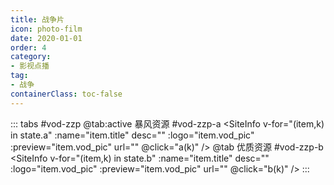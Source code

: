 ```yaml
---
title: 战争片
icon: photo-film
date: 2020-01-01
order: 4
category:
- 影视点播
tag:
- 战争
containerClass: toc-false
---
```


<ArtPlayer :src="state.src" :config="hlsConfig(state.p)" />

::: tabs #vod-zzp
@tab:active 暴风资源 #vod-zzp-a
<SiteInfo v-for="(item,k) in state.a" :name="item.title" desc="" :logo="item.vod_pic" :preview="item.vod_pic" url=""
  @click="a(k)" />
@tab 优质资源 #vod-zzp-b
<SiteInfo v-for="(item,k) in state.b" :name="item.title" desc="" :logo="item.vod_pic" :preview="item.vod_pic" url=""
  @click="b(k)" />
:::

<script setup>
  import vod from '@db/vod.js'
  import { hlsConfig } from '@cps/artConst'
  import { useStorage } from '@vueuse/core'
  import { onMounted } from "vue";

  const state = useStorage(
    "vod-zzp",
    {
      src: "",
      a: [],
      b: [],
      p: []
    }
  )

  onMounted(async () => {
    state.value.a = (await vod.find({ "name": "bfzy-27" })).data
    state.value.b = (await vod.find({ "name": "yzzy-11" })).data
    a(0)
  });

  const a = (key) => {
    const { a } = state.value
    state.value.p = a
    state.value.src = a[key].url
  }
  const b = (key) => {
    const { b } = state.value
    state.value.p = b
    state.value.src = b[key].url
  }
</script>